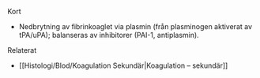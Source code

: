 Kort
- Nedbrytning av fibrinkoaglet via plasmin (från plasminogen aktiverat av tPA/uPA); balanseras av inhibitorer (PAI-1, antiplasmin).

Relaterat
- [[Histologi/Blod/Koagulation Sekundär|Koagulation – sekundär]]
